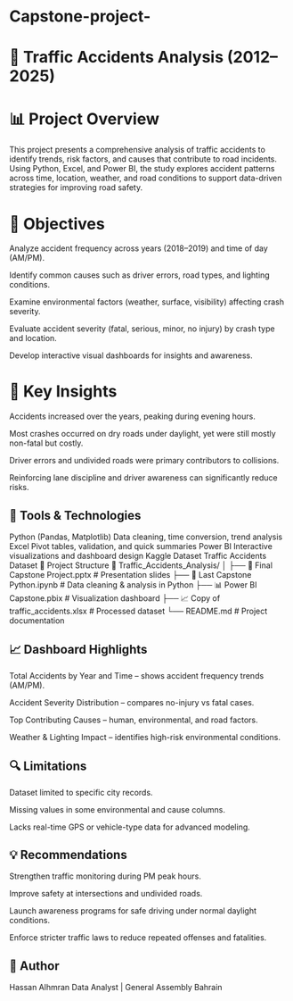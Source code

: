 # Capstone-project-
# 🚦 Traffic Accidents Analysis (2012–2025)
# 📊 Project Overview

This project presents a comprehensive analysis of traffic accidents to identify trends, risk factors, and causes that contribute to road incidents.
Using Python, Excel, and Power BI, the study explores accident patterns across time, location, weather, and road conditions to support data-driven strategies for improving road safety.

# 🎯 Objectives

Analyze accident frequency across years (2018–2019) and time of day (AM/PM).

Identify common causes such as driver errors, road types, and lighting conditions.

Examine environmental factors (weather, surface, visibility) affecting crash severity.

Evaluate accident severity (fatal, serious, minor, no injury) by crash type and location.

Develop interactive visual dashboards for insights and awareness.

# 🧠 Key Insights

Accidents increased over the years, peaking during evening hours.

Most crashes occurred on dry roads under daylight, yet were still mostly non-fatal but costly.

Driver errors and undivided roads were primary contributors to collisions.

Reinforcing lane discipline and driver awareness can significantly reduce risks.

## 🧰 Tools & Technologies
Python (Pandas, Matplotlib)	Data cleaning, time conversion, trend analysis
Excel	Pivot tables, validation, and quick summaries
Power BI	Interactive visualizations and dashboard design
Kaggle Dataset	Traffic Accidents Dataset
📂 Project Structure
📁 Traffic_Accidents_Analysis/
│
├── 📘 Final Capstone Project.pptx        # Presentation slides
├── 📗 Last Capstone Python.ipynb         # Data cleaning & analysis in Python
├── 📊 Power BI Capstone.pbix             # Visualization dashboard
├── 📈 Copy of traffic_accidents.xlsx     # Processed dataset
└── README.md                             # Project documentation

## 📈 Dashboard Highlights

Total Accidents by Year and Time – shows accident frequency trends (AM/PM).

Accident Severity Distribution – compares no-injury vs fatal cases.

Top Contributing Causes – human, environmental, and road factors.

Weather & Lighting Impact – identifies high-risk environmental conditions.

## 🔍 Limitations

Dataset limited to specific city records.

Missing values in some environmental and cause columns.

Lacks real-time GPS or vehicle-type data for advanced modeling.

## 💡 Recommendations

Strengthen traffic monitoring during PM peak hours.

Improve safety at intersections and undivided roads.

Launch awareness programs for safe driving under normal daylight conditions.

Enforce stricter traffic laws to reduce repeated offenses and fatalities.

## 🧾 Author

Hassan Alhmran
Data Analyst | General Assembly Bahrain
